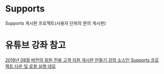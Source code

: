 # Supports
Supports 게시판 프로젝트(사용자 단위의 문의 게시판)

# 유튜브 강좌 참고
[2019년 08월 버전의 회원 전용 고객 지원 게시판 만들기 강의 소스인 Supports 프로젝트 다운 및 로컬 실행 데모](https://youtu.be/GT0pYr1hjZU)
